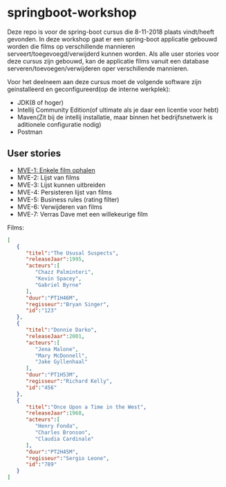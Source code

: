 # springboot-workshop

Deze repo is voor de spring-boot cursus die 8-11-2018 plaats vindt/heeft gevonden. In deze workshop gaat er een spring-boot applicatie gebouwd worden die films op verschillende mannieren serveert/toegevoegd/verwijderd kunnen worden. Als alle user stories voor deze cursus zijn gebouwd, kan de applicatie films vanuit een database serveren/toevoegen/verwijderen oper verschillende mannieren.

Voor het deelneem aan deze cursus moet de volgende software zijn geinstalleerd en geconfigureerd(op de interne werkplek):

* JDK(8 of hoger)
* Intellij Community Edition(of ultimate als je daar een licentie voor hebt)
* Maven(Zit bij de intellij installatie, maar binnen het bedrijfsnetwerk is aditionele configuratie nodig)
* Postman

## User stories
* [MVE-1: Enkele film ophalen](labs/MVE-1/README.md)
* MVE-2: Lijst van films
* MVE-3: Lijst kunnen uitbreiden
* MVE-4: Persisteren lijst van films
* MVE-5: Business rules (rating filter)
* MVE-6: Verwijderen van films
* MVE-7: Verras Dave met een willekeurige film

Films:
```json
[
   {
      "titel":"The Ususal Suspects",
      "releaseJaar":1995,
      "acteurs":[
         "Chazz Palminteri",
         "Kevin Spacey",
         "Gabriel Byrne"
      ],
      "duur":"PT1H46M",
      "regisseur":"Bryan Singer",
      "id":"123"
   },
   {
      "titel":"Donnie Darko",
      "releaseJaar":2001,
      "acteurs":[
         "Jena Malone",
         "Mary McDonnell",
         "Jake Gyllenhaal"
      ],
      "duur":"PT1H53M",
      "regisseur":"Richard Kelly",
      "id":"456"
   },
   {
      "titel":"Once Upon a Time in the West",
      "releaseJaar":1968,
      "acteurs":[
         "Henry Fonda",
         "Charles Bronson",
         "Claudia Cardinale"
      ],
      "duur":"PT2H45M",
      "regisseur":"Sergio Leone",
      "id":"789"
   }
]
```
